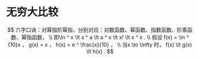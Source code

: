 # 无穷大比较

$$
六字口诀：对幂指阶幂指，分别对应：对数函数、幂函数、指数函数、阶乘函数、幂指函数，
\\
即\ln ^ x \lt x ^ a \lt a ^ x \lt x! \lt x ^ x .
\\
假设 f(x) = \ln ^ {10}x ， g(x) = x ， h(x) = e ^ \frac{x}{10} ，
\\
当x \to \infty 时， f(x) \lt g(x) \lt h(x) .
$$



